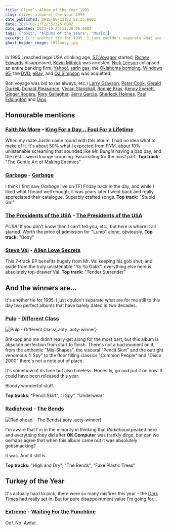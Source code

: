 ```yaml
---
title: Clive’s Album of the Year 1995
slug: clives-album-of-the-year-1995
date_published: 2015-06-13T22:52:25.000Z
date: 2015-06-13T22:52:25.000Z
date_updated: 2021-10-22T12:20:06.000Z
tags: ['post', 'Albums of the Years', 'Music']
excerpt: It's another tie for 1995. I just couldn't separate what are for me still to this day two perfect albums that have barely dated in two decades.
ghost_header_image: 1995aoty.jpg
---
```


In 1995 I reached legal USA drinking age, [ST:Voyager](http://en.wikipedia.org/wiki/Star_Trek:_Voyager) started, [Richey Edwards](http://en.wikipedia.org/wiki/Richey_Edwards) disappeared, [Kevin Mitnick](http://en.wikipedia.org/wiki/Kevin_Mitnick) was arrested, [Nick Leeson](http://en.wikipedia.org/wiki/Nick_Leeson) collapsed an entire banking firm, [Yahoo!](http://en.wikipedia.org/wiki/Yahoo!_Search), [sarin gas](http://en.wikipedia.org/wiki/Sarin_gas_attack_on_the_Tokyo_subway), the [Oklahoma bombing](http://en.wikipedia.org/wiki/Oklahoma_City_bombing), [Windows 95](http://en.wikipedia.org/wiki/Windows_95), the [DVD](http://en.wikipedia.org/wiki/DVD), [eBay](http://en.wikipedia.org/wiki/EBay), and [OJ Simpson](http://en.wikipedia.org/wiki/O._J._Simpson) was acquitted.

Bon voyage was bid to (as always, etc.) [Larry Grayson](http://en.wikipedia.org/wiki/Larry_Grayson), [Peter Cook](http://en.wikipedia.org/wiki/Peter_Cook), [Gerald Durrell](http://en.wikipedia.org/wiki/Gerald_Durrell), [Donald Pleasance](http://en.wikipedia.org/wiki/Donald_Pleasence), [Vivian Stanshall](http://en.wikipedia.org/wiki/Vivian_Stanshall), [Ronnie Kray](http://en.wikipedia.org/wiki/Kray_twins), [Kenny Everett](http://en.wikipedia.org/wiki/Kenny_Everett), [Ginger Rogers](http://en.wikipedia.org/wiki/Ginger_Rogers), [Rory Gallagher](http://en.wikipedia.org/wiki/Rory_Gallagher), [Jerry Garcia](http://en.wikipedia.org/wiki/Jerry_Garcia), [Sherlock Holmes](http://en.wikipedia.org/wiki/Jeremy_Brett), [Paul Eddington](http://en.wikipedia.org/wiki/Paul_Eddington) and [Dino](http://en.wikipedia.org/wiki/Dean_Martin).

## Honourable mentions

### [Faith No More](http://www.fnm.com/) - [King For a Day… Fool For a Lifetime](http://www.amazon.co.uk/King-Day-Faith-No-More/dp/B000024HFL/)

When my mate Justin came round with this album, I had no idea what to make of it. It's about 50% what I expected from *FNM*, about 10% unlistenable screaming that sounded like *Mr. Bungle* having a bad day, and the rest… weird lounge crooning. Fascinating for the most part. **Top track:** "The Gentle Art of Making Enemies"

### [Garbage](http://www.garbage.com/) - [Garbage](http://www.amazon.co.uk/Garbage/dp/B000005ROC/)

I think I first saw *Garbage* live on TFI Friday back in the day, and while I liked what I heard well enough, it was years later I went back and really appreciated their catalogue. Superbly crafted songs. **Top track:** "Stupid Girl"

### [The Presidents of the USA](http://www.presidentsrock.com/) - [The Presidents of the USA](http://www.amazon.co.uk/Presidents-United-States-America/dp/B000024JDX/)

*PUSA!* If you don't know then I can't tell you, etc., but here is where it all started. Worth the price of admission for "Lump" alone, obviously. **Top track:** "Body"

### [Steve Vai](http://www.vai.com/) - [Alien Love Secrets](http://www.amazon.co.uk/Alien-Love-Secrets-Steve-Vai/dp/B000025TBT/)

This 7-track EP benefits hugely from Mr. Vai keeping his gob shut, and aside from the truly unlistenable "Ya-Yo Gakk", everything else here is absolutely top-drawer Vai. **Top track:** "Tender Surrender"

## And the winners are…

It's another tie for 1995. I just couldn't separate what are for me still to this day two perfect albums that have barely dated in two decades.

### [Pulp](http://www.pulppeople.com/) - [Different Class](http://www.amazon.co.uk/Different-Class-Pulp/dp/B000001E8P/)

![Pulp - Different Class](/public/images/2018/03/51lBaKp46rL.jpg){.aoty .aoty-winner}

Brit-pop and me didn't really get along for the most part, but this album is absolute perfection from start to finish. There's not a bad moment on it, from the anthemic "Mis-Shapes", the visceral "Pencil Skirt" and the outright venomous "I Spy" to the floor filling classics "Common People" and "Disco 2000" there's not a note out of place.

It's somehow of its time but also timeless. Honestly, go and put it on now. It could have been released this year.

Bloody wonderful stuff.

**Top tracks:** "Pencil Skirt", "I Spy", "Underwear"

### [Radiohead](http://www.radiohead.co.uk/) - [The Bends](http://www.amazon.co.uk/Bends-Radiohead/dp/B000002TQV/)

![Radiohead - The Bends](/public/images/2018/03/cover_1813327122010.jpg){.aoty .aoty-winner}

I'm aware that I'm in the minority in thinking that *Radiohead* peaked here and everything they did after **OK Computer** was frankly dirge, but can we perhaps agree that when this album came out it was absolutely gobsmacking?

It was. And it still is.

**Top tracks:** "High and Dry", "The Bends", "Fake Plastic Trees"

## Turkey of the Year

It's actually hard to pick, there were so many misfires this year - the [Dark Times](/the-dark-times/) had really set in. But for pure disappointment value I'm going for…

### [Extreme](http://www.extreme-band.com/) - [Waiting For the Punchline](http://www.amazon.co.uk/Waiting-Punchline-Extreme/dp/B000024GFT/)

Oof. No. Awful.
